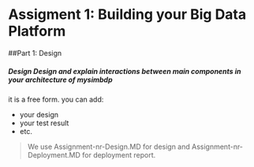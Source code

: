# Assigment 1: Building your Big Data Platform
##Part 1: Design
##### Design Design and explain interactions between main components in your architecture of mysimbdp
it is a free form. you can add:

* your design
* your test result
* etc.

> We use Assignment-nr-Design.MD for design and Assignment-nr-Deployment.MD for deployment report.
